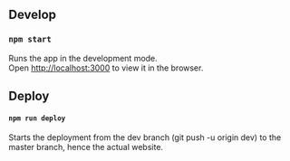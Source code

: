## Develop
### `npm start`

Runs the app in the development mode.<br />
Open [http://localhost:3000](http://localhost:3000) to view it in the browser.

## Deploy

#### `npm run deploy`

Starts the deployment from the dev branch (git push -u origin dev) to the master branch, hence the actual website.

